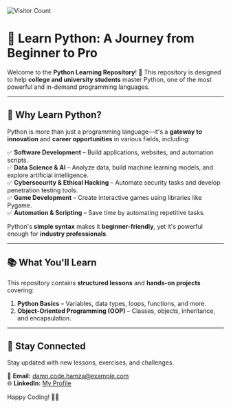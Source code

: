 ![Visitor Count](https://komarev.com/ghpvc/?username=M-Hamza-Hassaan&color=green)

# 🐍 Learn Python: A Journey from Beginner to Pro

Welcome to the **Python Learning Repository**! 🚀 This repository is designed to help **college and university students** master Python, one of the most powerful and in-demand programming languages.

---

## 🎯 Why Learn Python?

Python is more than just a programming language—it's a **gateway to innovation** and **career opportunities** in various fields, including:

✅ **Software Development** – Build applications, websites, and automation scripts.  
✅ **Data Science & AI** – Analyze data, build machine learning models, and explore artificial intelligence.  
✅ **Cybersecurity & Ethical Hacking** – Automate security tasks and develop penetration testing tools.  
✅ **Game Development** – Create interactive games using libraries like Pygame.  
✅ **Automation & Scripting** – Save time by automating repetitive tasks.  

Python's **simple syntax** makes it **beginner-friendly**, yet it's powerful enough for **industry professionals**.  

---

## 📚 What You'll Learn

This repository contains **structured lessons** and **hands-on projects** covering:

1. **Python Basics** – 
        Variables, 
        data types, 
        loops, 
        functions, 
        and more.
2. **Object-Oriented Programming (OOP)** – 
        Classes, 
        objects, 
        inheritance, 
        and encapsulation.  

---
## 📩 Stay Connected  

Stay updated with new lessons, exercises, and challenges.  

📧 **Email:** damn.code.hamza@example.com  
🌐 **LinkedIn:** [My Profile](https://www.linkedin.com/in/muhammad-hamza-hassaan-29920a25a/)  

Happy Coding! 🚀🐍  
